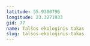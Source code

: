 ```yaml
---
latitude: 55.9300796
longitude: 23.3271933
gid: 77
name: Talšos ekologinis takas
slug: talsos-ekologinis-takas
---
```



